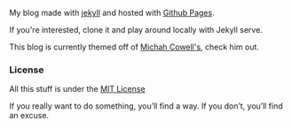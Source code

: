 My blog made with [jekyll](http://jekyllrb.com) and hosted with [Github Pages](https://pages.github.com/).

If you're interested, clone it and play around locally with Jekyll serve.  

This blog is currently themed off of [Michah Cowell's](https://github.com/getmicah/getmicah.github.io), check him out.  

### License
All this stuff is under the [MIT License](https://raw.githubusercontent.com/alex-keyes/alex-keyes.github.io/master/LICENSE)

If you really want to do something, you’ll find a way. If you don’t, you’ll find an excuse.